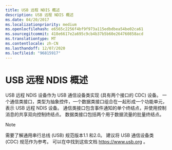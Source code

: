 ```yaml
---
title: USB 远程 NDIS 概述
description: USB 远程 NDIS 概述
ms.date: 04/20/2017
ms.localizationpriority: medium
ms.openlocfilehash: e6565c2256f4bf9f973a115edbdbea54be02ca61
ms.sourcegitcommit: 418e6617e2a695c9cb4b37b5b60e264760858acd
ms.translationtype: MT
ms.contentlocale: zh-CN
ms.lasthandoff: 12/07/2020
ms.locfileid: "96815917"
---
```

# <a name="usb-remote-ndis-overview"></a>USB 远程 NDIS 概述




USB 远程 NDIS 设备作为 USB 通信设备类实现 (具有两个接口的 CDC) 设备。 一个通信类接口，类型为抽象控件，一个数据类接口组合在一起形成一个功能单元，表示 USB 远程 NDIS 设备。 通信类接口包含事件通知的单个终结点，并使用控制消息的共享双向控制终结点。 数据类接口包括两个用于数据流量的批量终结点。

>[!NOTE]
> 需要了解通用串行总线 (USB) 规范版本1.1 和2.0。 建议将 USB 通信设备类 (CDC) 规范作为参考。 可以在中找到这些文档 https://www.usb.org 。

 

 

 





